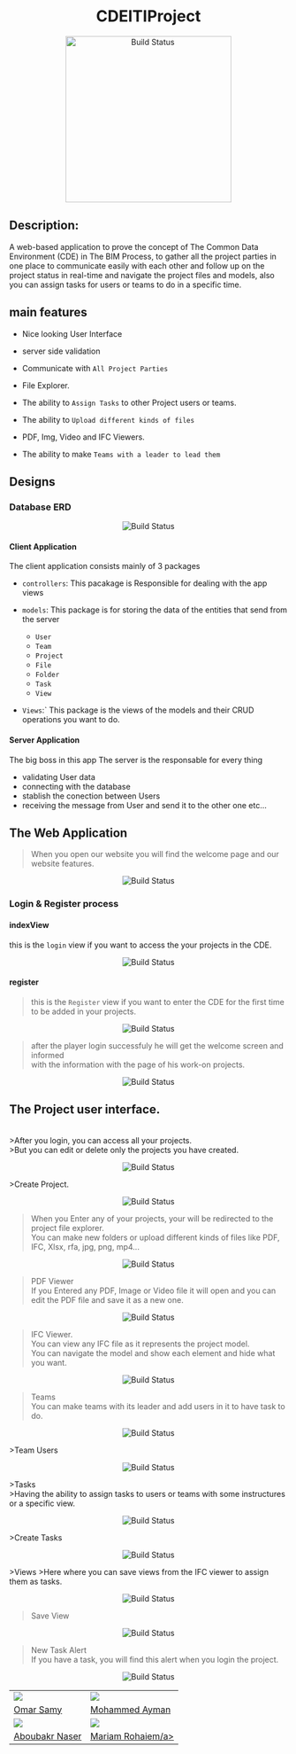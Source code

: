 

<h1 align="center"> CDEITIProject</h1>

<p align="center">
   <img src="https://github.com/omarsamy3/CDEITIProject/blob/main/ITICDE/ITICDE/wwwroot/dist/img/GitHubProjectPhotos/Logo.png" alt="Build Status" width="300">
</p>

## Description:
 
A web-based application to prove the concept of The Common Data Environment (CDE) in The BIM Process, to gather all the project parties in one place to communicate easily with each other and follow up on the project status in real-time and navigate the project files and models, also you can assign tasks for users or teams to do in a specific time.

## main features

- Nice looking User Interface

- server side validation

- Communicate with `All Project Parties`

- File Explorer.

- The ability to `Assign Tasks` to other Project users or teams.

- The ability to `Upload different kinds of files` 

- PDF, Img, Video and IFC Viewers.

- The ability to make `Teams with a leader to lead them`

## Designs

### Database ERD
<p align="center">
       <img src="https://github.com/omarsamy3/CDEITIProject/blob/main/ITICDE/ITICDE/wwwroot/dist/img/GitHubProjectPhotos/Database.png" alt="Build Status">
</p>

#### Client Application

The client application consists mainly of 3 packages

- `controllers`: This pacakage is Responsible for dealing with the app views

- `models`: This package is for storing the data of the entities that send from the server
    - `User`
    - `Team`
    - `Project`
    - `File`
    - `Folder`
    - `Task`
    - `View`

- `Views`:` This package is the views of the models and their CRUD operations you want to do.
    
#### Server Application

The big boss in this  app The server is the responsable for every thing
- validating User data
- connecting with the database 
- stablish the conection between Users
- receiving the message from User and send it to the other one etc...


## The Web Application

>When you open our website you will find the welcome page and our website features.
   
<p align="center">
    <img src="https://github.com/omarsamy3/CDEITIProject/blob/main/ITICDE/ITICDE/wwwroot/dist/img/GitHubProjectPhotos/Welcome.png" alt="Build Status">
</p>


### Login & Register process

#### indexView
this is the `login` view if you want to access the your projects in the CDE.
<p align="center">
       <img src="https://github.com/omarsamy3/CDEITIProject/blob/main/ITICDE/ITICDE/wwwroot/dist/img/GitHubProjectPhotos/Login.png" alt="Build Status">
</p>


#### register
>this is the `Register` view if you want to enter the CDE for the first time to be added in your projects.

<p align="center">
    <img src="https://github.com/omarsamy3/CDEITIProject/blob/main/ITICDE/ITICDE/wwwroot/dist/img/GitHubProjectPhotos/Register.png" alt="Build Status">
</p>


>after the player login successfuly he will get the welcome screen and informed <br>
>with the information with the page of his work-on projects.
<p align="center">
       <img src="https://github.com/omarsamy3/CDEITIProject/blob/main/ITICDE/ITICDE/wwwroot/dist/img/GitHubProjectPhotos/Projects.png" alt="Build Status">
</p>

## The Project user interface.
<br>
>After you login, you can access all your projects. <br>
>But you can edit or delete only the projects you have created.

<p align="center">
       <img src="https://github.com/omarsamy3/CDEITIProject/blob/main/ITICDE/ITICDE/wwwroot/dist/img/GitHubProjectPhotos/Access%20Projects.png" alt="Build Status">
</p>
>Create Project.
<p align="center">
       <img src="https://github.com/omarsamy3/CDEITIProject/blob/main/ITICDE/ITICDE/wwwroot/dist/img/GitHubProjectPhotos/CreateProject.png" alt="Build Status">
</p>

>When you Enter any of your projects, your will be redirected to the project file explorer. <br>
>You can make new folders or upload different kinds of files like PDF, IFC, Xlsx, rfa, jpg, png, mp4...
<p align="center">
       <img src="https://github.com/omarsamy3/CDEITIProject/blob/main/ITICDE/ITICDE/wwwroot/dist/img/GitHubProjectPhotos/File%20Explorer.png" alt="Build Status">
</p>

>PDF Viewer <br>
>If you Entered any PDF, Image or Video file it will open and you can edit the PDF file and save it as a new one.
<p align="center">
       <img src="https://github.com/omarsamy3/CDEITIProject/blob/main/ITICDE/ITICDE/wwwroot/dist/img/GitHubProjectPhotos/PDF%20Viewer.png" alt="Build Status">
</p>

>IFC Viewer. <br>
>You can view any IFC file as it represents the project model. <br>
>You can navigate the model and show each element and hide what you want.
<p align="center">
       <img src="https://github.com/omarsamy3/CDEITIProject/blob/main/ITICDE/ITICDE/wwwroot/dist/img/GitHubProjectPhotos/IFC%20Viewer.png" alt="Build Status">
</p>

>Teams <br>
>You can make teams with its leader and add users in it to have task to do.
<p align="center">
       <img src="https://github.com/omarsamy3/CDEITIProject/blob/main/ITICDE/ITICDE/wwwroot/dist/img/GitHubProjectPhotos/Teams.png" alt="Build Status">
</p>
>Team Users
<p align="center">
       <img src="https://github.com/omarsamy3/CDEITIProject/blob/main/ITICDE/ITICDE/wwwroot/dist/img/GitHubProjectPhotos/Team%20Users.png" alt="Build Status">
</p>
>Tasks <br>
>Having the ability to assign tasks to users or teams with some instructures or a specific view.
<p align="center">
       <img src="https://github.com/omarsamy3/CDEITIProject/blob/main/ITICDE/ITICDE/wwwroot/dist/img/GitHubProjectPhotos/Tasks.png" alt="Build Status">
</p>
>Create Tasks
<p align="center">
       <img src="https://github.com/omarsamy3/CDEITIProject/blob/main/ITICDE/ITICDE/wwwroot/dist/img/GitHubProjectPhotos/CreateTask.png" alt="Build Status">
</p>
>Views
>Here where you can save views from the IFC viewer to assign them as tasks.
<p align="center">
       <img src="https://github.com/omarsamy3/CDEITIProject/blob/main/ITICDE/ITICDE/wwwroot/dist/img/GitHubProjectPhotos/Views.png" alt="Build Status">
</p>

>Save View
<p align="center">
       <img src="https://github.com/omarsamy3/CDEITIProject/blob/main/ITICDE/ITICDE/wwwroot/dist/img/GitHubProjectPhotos/Save%20View.png" alt="Build Status">
</p>

>New Task Alert <br>
>If you have a task, you will find this alert when you login the project.
<p align="center">
       <img src="https://github.com/omarsamy3/CDEITIProject/blob/main/ITICDE/ITICDE/wwwroot/dist/img/GitHubProjectPhotos/New%20Task%20Alert.png" alt="Build Status">
</p>


<table>
  <tr>
    <td>
      <img src="https://github.com/omarsamy3/CDEITIProject/blob/main/ITICDE/ITICDE/wwwroot/dist/img//Omar.jpg"> </img>
    </td>
    <td>
      <img src="https://github.com/omarsamy3/CDEITIProject/blob/main/ITICDE/ITICDE/wwwroot/dist/img//Omar.jpg"></img>
    </td>
  </tr>
  <tr>
    <td>
      <a href="https://github.com/omarsamy3"> Omar Samy </a>
    </td>
    <td>
      <a href="https://github.com/omarsamy3"> Mohammed Ayman </a>
    </td>
  </tr>
   <tr>
    <td>
      <img src="https://github.com/omarsamy3/CDEITIProject/blob/main/ITICDE/ITICDE/wwwroot/dist/img//Omar.jpg"></img>
    </td>
    <td>
      <img src="https://github.com/omarsamy3/CDEITIProject/blob/main/ITICDE/ITICDE/wwwroot/dist/img//Omar.jpg"></img>
    </td>
  </tr>
 <tr>
    <td>
      <a href="https://github.com/omarsamy3"> Aboubakr Naser </a>
    </td>
     <td>
      <a href="https://github.com/omarsamy3"> Mariam Rohaiem/a>
    </td>
  </tr>
</table>
